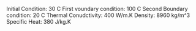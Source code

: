 Initial Condition: 30 C
First voundary condition: 100 C 
Second Boundary condition: 20 C
Thermal Conudctivity: 400 W/m.K
Density: 8960 kg/m^3 
Specific Heat: 380 J/kg.K
